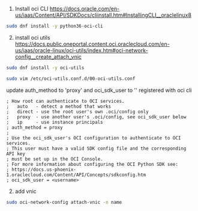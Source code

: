 1. Install oci CLI
https://docs.oracle.com/en-us/iaas/Content/API/SDKDocs/cliinstall.htm#InstallingCLI__oraclelinux8

```sh
sudo dnf install -y python36-oci-cli
```

2. install oci utils
https://docs.public.oneportal.content.oci.oraclecloud.com/en-us/iaas/oracle-linux/oci-utils/index.htm#oci-network-config__create_attach_vnic

```sh
sudo dnf install -y oci-utils
```

```sh
sudo vim /etc/oci-utils.conf.d/00-oci-utils.conf
```

update auth_method to 'proxy' and oci_sdk_user to '<username>' registered with oci cli
```
; How root can authenticate to OCI services.
;   auto   - detect a method that works
;   direct - use the root user's own .oci/config only
;   proxy  - use another user's .oci/config, see oci_sdk_user below
;   ip     - use instance principals
; auth_method = proxy
;
; Use the oci_sdk_user's OCI configuration to authenticate to OCI services.
; This user must have a valid SDK config file and the corresponding API key
; must be set up in the OCI Console.
; For more information about configuring the OCI Python SDK see:
; https://docs.us-phoenix-1.oraclecloud.com/Content/API/Concepts/sdkconfig.htm
; oci_sdk_user = <username>
```

2. add vnic

```sh
sudo oci-network-config attach-vnic -n name
```
